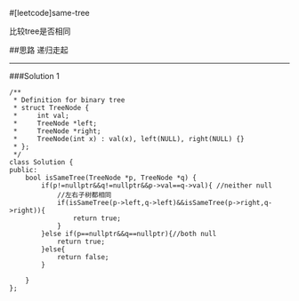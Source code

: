#[leetcode]same-tree

比较tree是否相同

##思路
递归走起

---
###Solution 1

    /**
     * Definition for binary tree
     * struct TreeNode {
     *     int val;
     *     TreeNode *left;
     *     TreeNode *right;
     *     TreeNode(int x) : val(x), left(NULL), right(NULL) {}
     * };
     */
    class Solution {
    public:
        bool isSameTree(TreeNode *p, TreeNode *q) {
            if(p!=nullptr&&q!=nullptr&&p->val==q->val){ //neither null
                //左右子树都相同
                if(isSameTree(p->left,q->left)&&isSameTree(p->right,q->right)){
                    return true;
                }
            }else if(p==nullptr&&q==nullptr){//both null
                return true;
            }else{
                return false;
            }
            
        }
    };
